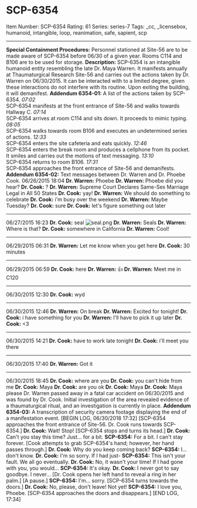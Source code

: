 # SCP-6354
Item Number: SCP-6354
Rating: 61
Series: series-7
Tags: _cc, _licensebox, humanoid, intangible, loop, reanimation, safe, sapient, scp

---

**Special Containment Procedures:** Personnel stationed at Site-56 are to be made aware of SCP-6354 before 06/30 of a given year. Rooms C114 and B106 are to be used for storage.
**Description:** SCP-6354 is an intangible humanoid entity resembling the late Dr. Maya Warren. It manifests annually at Thaumaturgical Research Site-56 and carries out the actions taken by Dr. Warren on 06/30/2015. It can be interacted with to a limited degree, given these interactions do not interfere with its routine. Upon exiting the building, it will demanifest.
**Addendum 6354-01:** A list of the actions taken by SCP-6354.
_07:02_  
SCP-6354 manifests at the front entrance of Site-56 and walks towards Hallway C.
_07:14_  
SCP-6354 arrives at room C114 and sits down. It proceeds to mimic typing.
_08:05_  
SCP-6354 walks towards room B106 and executes an undetermined series of actions.
_12:33_  
SCP-6354 enters the site cafeteria and eats quickly.
_12:46_  
SCP-6354 enters the break room and produces a cellphone from its pocket. It smiles and carries out the motions of text messaging.
_13:10_  
SCP-6354 returns to room B106.
_17:31_  
SCP-6354 approaches the front entrance of Site-56 and demanifests.
**Addendum 6354-02:** Text messages between Dr. Warren and Dr. Phoebe Cook.
06/26/2015 18:04
**Dr. Warren:** Phoebe
**Dr. Warren:** Phoebe did you hear?
**Dr. Cook:** ?
**Dr. Warren:** Supreme Court Declares Same-Sex Marriage Legal in All 50 States
**Dr. Cook:** yay!
**Dr. Warren:** We should do something to celebrate
**Dr. Cook:** i'm busy over the weekend
**Dr. Warren:** Maybe Tuesday?
**Dr. Cook:** sure
**Dr. Cook:** let's figure something out later
* * *
06/27/2015 16:23
**Dr. Cook:** seal
![seal.png](http://scp-wiki.wikidot.com/local--files/scp-6354/seal.png)
**Dr. Warren:** Seals
**Dr. Warren:** Where is that?
**Dr. Cook:** somewhere in California
**Dr. Warren:** Cool!
* * *
06/29/2015 06:31
**Dr. Warren:** Let me know when you get here
**Dr. Cook:** 30 minutes
* * *
06/29/2015 06:59
**Dr. Cook:** here
**Dr. Warren:** 👍
**Dr. Warren:** Meet me in C120
* * *
06/30/2015 12:30
**Dr. Cook:** wyd
* * *
06/30/2015 12:46
**Dr. Warren:** On break
**Dr. Warren:** Excited for tonight!
**Dr. Cook:** i have something for you
**Dr. Warren:** I'll have to pick it up later
**Dr. Cook:** <3
* * *
06/30/2015 14:21
**Dr. Cook:** have to work late tonight
**Dr. Cook:** i'll meet you there
* * *
06/30/2015 17:40
**Dr. Warren:** Got it
* * *
06/30/2015 18:45
**Dr. Cook:** where are you
**Dr. Cook:** you can't hide from me
**Dr. Cook:** Maya
**Dr. Cook:** are you ok
**Dr. Cook:** Maya
**Dr. Cook:** Maya please
Dr. Warren passed away in a fatal car accident on 06/30/2015 and was found by Dr. Cook. Initial investigation of the area revealed evidence of a thaumaturgical ritual, and an investigation is currently in place.
**Addendum 6354-03:** A transcription of security camera footage displaying the end of a manifestation event.
[BEGIN LOG, 06/30/2018 17:32]
[SCP-6354 approaches the front entrance of Site-56. Dr. Cook runs towards SCP-6354.]
**Dr. Cook:** Wait! Stop!
[SCP-6354 stops and turns its head.]
**Dr. Cook:** Can't you stay this time? Just… for a bit.
**SCP-6354:** For a bit. I can't stay forever.
[Cook attempts to grab SCP-6354's hand; however, her hand passes through.]
**Dr. Cook:** Why do you keep coming back?
**SCP-6354:** I… don't know.
**Dr. Cook:** I'm so sorry. If I had just-
**SCP-6354:** This isn't your fault. We all go eventually.
**Dr. Cook:** No, it wasn't your time! If I had gone with you, you would…
**SCP-6354:** It's okay.
**Dr. Cook:** I never got to say goodbye. I never…
[Dr. Cook opens her left hand to reveal a ring in her palm.]
[A pause.]
**SCP-6354:** I'm… sorry.
[SCP-6354 turns towards the doors.]
**Dr. Cook:** No, please, don't leave! Not yet!
**SCP-6354:** I love you, Phoebe.
[SCP-6354 approaches the doors and disappears.]
[END LOG, 17:34]